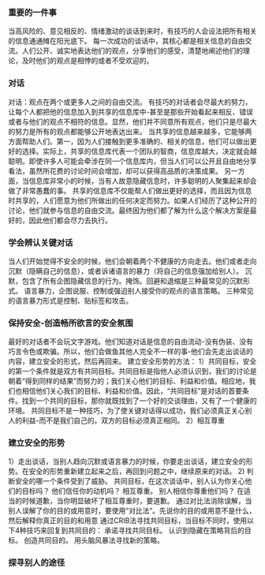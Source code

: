 ### 重要的一件事 ###
当高风险的、意见相反的、情绪激动的谈话到来时，有技巧的人会设法把所有相关的信息通通摊在阳光底下。
每一次成功的谈话中，其核心都是相关信息的自由交流。人们公开、诚实地表达他们的观点，分享他们的感受，清楚地阐述他们的理论，及时他们的观点是相悖的或者不受欢迎的。
### 对话 ###
对话：观点在两个或更多人之间的自由交流。
有技巧的对话者会尽最大的努力，让每个人都把他的信息加入到共享的信息库中-甚至是那些开始看起来相反、错误或者与他们的观点不相符的信息。显然，他们并不同意所有观点，他们只是尽最大的努力是所有的观点都能够公开地表达出来。
当共享的信息越来越多，它能够两方面帮助人们。第一，因为人们接触到更多准确的、相关的信息，他们可以做出更好的选择。实际上，共享的信息库代表一个团队的智商，信息库越大，决定就会越聪明。即使许多人可能会牵涉在同一个信息库内，但当人们可以公开且自由地分享看法，虽然所花费的讨论时间会增加，却可以获得高品质的决策成果。
另一方面，当信息库非常小的时候，当有人故意隐藏信息时，许多聪明的人聚集起来却会做了非常愚蠢的事。
共享的信息库不仅能帮人们做出更好的选择，而且因为信息时共享的，人们愿意为他们所做出的任何决定而努力。如果人们经历了这种公开的讨论，他们就参与信息的自由交流。最终因为他们都了解为什么这个解决方案是最好的，因此他们都会尽力去执行。
### 学会辨认关键对话 ###
当人们开始觉得不安全的时候，他们会朝着两个不健康的方向走去。他们或者走向沉默（隐瞒自己的信息），或者诉诸语言的暴力（将自己的信息强加给别人）。
沉默，包含了所有企图隐藏信息的行为。掩饰。回避和退缩是三种最常见的沉默形式。
语言暴力，企图说服、控制或强迫别人接受你的观点的语言策略。 三种常见的语言暴力形式是控制、贴标签和攻击。

### 保持安全-创造畅所欲言的安全氛围 ###
最好的对话者不会玩文字游戏。他们知道对话是信息的自由流动-没有伪装、没有巧言令色或欺骗。所以，他们会做鱼其他人完全不一样的事-他们会先走出谈话的内容，建立安全的形式，然后再回来。
建立安全形势的方法：
1）共同目标，安全的第一个条件就是双方有共同目标。共同目标是指他人必须认识到，我们的讨论是朝着“得到同样的结果”而努力的；我们关心他们的目标、利益和价值。相应地，我们也相信他们关心我们的目标、利益和价值。因此，“共同目标”是对话的首要条件。找到一个共同的目标，那你就既找到了一个好的交谈理由，又有了一个健康的环境。
共同目标不是一种技巧，为了使关键对话得以成功，我们必须真正关心别人的利益-而不是我们自己的。双方的目标必须真正相同。
2）相互尊重
### 建立安全的形势 ###
1）走出谈话，当别人趋向沉默或语言暴力的时候，你要走出谈话，建立安全的形势。在安全的形势重新建立起来之后，再回到问题之中，继续原来的对话。
2) 判断安全的哪一个条件受到了威胁。
   共同目标，在这次谈话中，别人认为你关心他们的目标吗？ 他们信任你的动机吗？ 相互尊重。 别人相信你尊重他们吗？
   在适当的时候道歉，当你明显破坏了相互尊重时，要道歉。
   通过对比法消除误解，当别人误解了你的目的或用意时，要使用“对比法”。先说你的目的或用意不是什么，然后解释你真正的目的和用意
   通过CRIB法寻找共同目标，当目标不同时，使用以下4种技巧来回复到共同目的： 承诺寻找共同目标。 认识到隐藏在策略背后的目标。  创造共同目的。  用头脑风暴法寻找新的策略。

### 探寻别人的途径 ###

